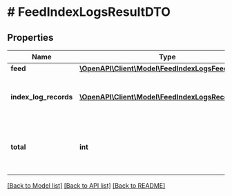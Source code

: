 # # FeedIndexLogsResultDTO

## Properties

Name | Type | Description | Notes
------------ | ------------- | ------------- | -------------
**feed** | [**\OpenAPI\Client\Model\FeedIndexLogsFeedDTO**](FeedIndexLogsFeedDTO.md) |  | [optional]
**index_log_records** | [**\OpenAPI\Client\Model\FeedIndexLogsRecordDTO[]**](FeedIndexLogsRecordDTO.md) | Список отчетов по индексации прайс-листа. | [optional]
**total** | **int** | Количество отчетов на всех страницах выходных данных. | [optional]

[[Back to Model list]](../../README.md#models) [[Back to API list]](../../README.md#endpoints) [[Back to README]](../../README.md)
